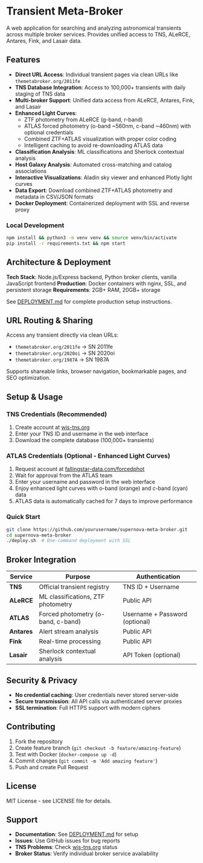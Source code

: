 # Transient Meta-Broker

A web application for searching and analyzing astronomical transients across multiple broker services. Provides unified access to TNS, ALeRCE, Antares, Fink, and Lasair data.

## Features

- **Direct URL Access**: Individual transient pages via clean URLs like `themetabroker.org/2011fe`
- **TNS Database Integration**: Access to 100,000+ transients with daily staging of TNS data
- **Multi-broker Support**: Unified data access from ALeRCE, Antares, Fink, and Lasair
- **Enhanced Light Curves**: 
  - ZTF photometry from ALeRCE (g-band, r-band)
  - ATLAS forced photometry (o-band ~560nm, c-band ~460nm) with optional credentials
  - Combined ZTF+ATLAS visualization with proper color coding
  - Intelligent caching to avoid re-downloading ATLAS data
- **Classification Analysis**: ML classifications and Sherlock contextual analysis
- **Host Galaxy Analysis**: Automated cross-matching and catalog associations
- **Interactive Visualizations**: Aladin sky viewer and enhanced Plotly light curves
- **Data Export**: Download combined ZTF+ATLAS photometry and metadata in CSV/JSON formats
- **Docker Deployment**: Containerized deployment with SSL and reverse proxy

### Local Development
```bash
npm install && python3 -m venv venv && source venv/bin/activate
pip install -r requirements.txt && npm start
```

## Architecture & Deployment

**Tech Stack**: Node.js/Express backend, Python broker clients, vanilla JavaScript frontend
**Production**: Docker containers with nginx, SSL, and persistent storage
**Requirements**: 2GB+ RAM, 20GB+ storage

See [DEPLOYMENT.md](DEPLOYMENT.md) for complete production setup instructions.

## URL Routing & Sharing

Access any transient directly via clean URLs:
- `themetabroker.org/2011fe` → SN 2011fe
- `themetabroker.org/2020oi` → SN 2020oi  
- `themetabroker.org/1987A` → SN 1987A

Supports shareable links, browser navigation, bookmarkable pages, and SEO optimization.

## Setup & Usage

### TNS Credentials (Recommended)
1. Create account at [wis-tns.org](https://www.wis-tns.org/)
2. Enter your TNS ID and username in the web interface
3. Download the complete database (100,000+ transients)

### ATLAS Credentials (Optional - Enhanced Light Curves)
1. Request account at [fallingstar-data.com/forcedphot](https://fallingstar-data.com/forcedphot)
2. Wait for approval from the ATLAS team
3. Enter your username and password in the web interface
4. Enjoy enhanced light curves with o-band (orange) and c-band (cyan) data
5. ATLAS data is automatically cached for 7 days to improve performance

### Quick Start
```bash
git clone https://github.com/yourusername/supernova-meta-broker.git
cd supernova-meta-broker
./deploy.sh  # One-command deployment with SSL
```

## Broker Integration

| Service | Purpose | Authentication |
|---------|---------|---------------|
| **TNS** | Official transient registry | TNS ID + Username |
| **ALeRCE** | ML classifications, ZTF photometry | Public API |
| **ATLAS** | Forced photometry (o-band, c-band) | Username + Password (optional) |
| **Antares** | Alert stream analysis | Public API |
| **Fink** | Real-time processing | Public API |
| **Lasair** | Sherlock contextual analysis | API Token (optional) |

## Security & Privacy

- **No credential caching**: User credentials never stored server-side
- **Secure transmission**: All API calls via authenticated server proxies  
- **SSL termination**: Full HTTPS support with modern ciphers

## Contributing

1. Fork the repository
2. Create feature branch (`git checkout -b feature/amazing-feature`)
3. Test with Docker (`docker-compose up -d`)
4. Commit changes (`git commit -m 'Add amazing feature'`)
5. Push and create Pull Request

## License

MIT License - see LICENSE file for details.

## Support

- **Documentation**: See [DEPLOYMENT.md](DEPLOYMENT.md) for setup
- **Issues**: Use GitHub issues for bug reports
- **TNS Problems**: Check [wis-tns.org](https://www.wis-tns.org/) status
- **Broker Status**: Verify individual broker service availability
